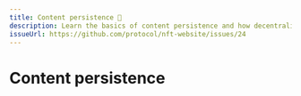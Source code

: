 ```yaml
---
title: Content persistence 🚧
description: Learn the basics of content persistence and how decentralized storage and pinning services fit into the NFT developer lifecycle.
issueUrl: https://github.com/protocol/nft-website/issues/24
---
```

 # Content persistence

<ContentStatus />

